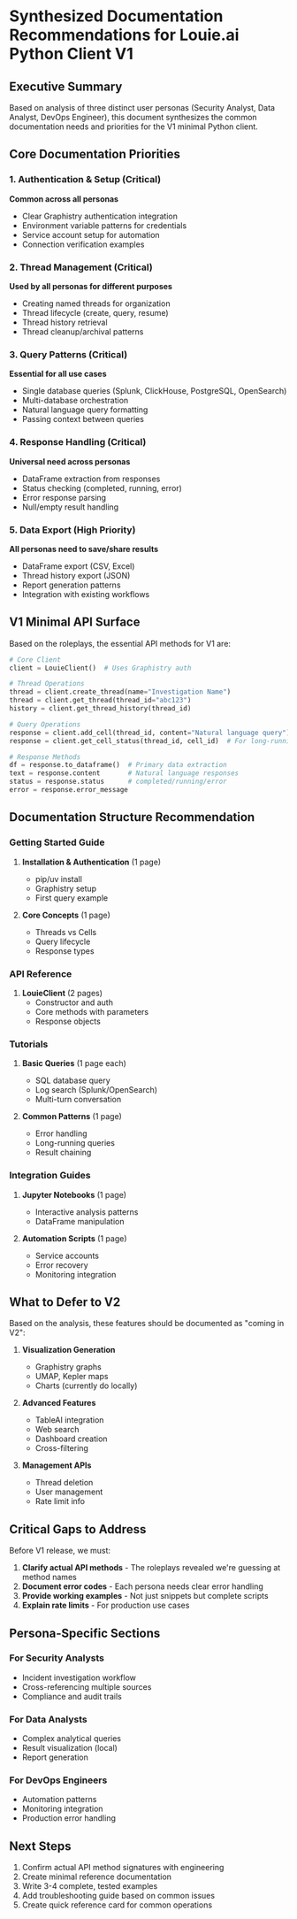 # Synthesized Documentation Recommendations for Louie.ai Python Client V1

## Executive Summary

Based on analysis of three distinct user personas (Security Analyst, Data Analyst, DevOps Engineer), this document synthesizes the common documentation needs and priorities for the V1 minimal Python client.

## Core Documentation Priorities

### 1. Authentication & Setup (Critical)
**Common across all personas**
- Clear Graphistry authentication integration
- Environment variable patterns for credentials
- Service account setup for automation
- Connection verification examples

### 2. Thread Management (Critical)
**Used by all personas for different purposes**
- Creating named threads for organization
- Thread lifecycle (create, query, resume)
- Thread history retrieval
- Thread cleanup/archival patterns

### 3. Query Patterns (Critical)
**Essential for all use cases**
- Single database queries (Splunk, ClickHouse, PostgreSQL, OpenSearch)
- Multi-database orchestration
- Natural language query formatting
- Passing context between queries

### 4. Response Handling (Critical)
**Universal need across personas**
- DataFrame extraction from responses
- Status checking (completed, running, error)
- Error response parsing
- Null/empty result handling

### 5. Data Export (High Priority)
**All personas need to save/share results**
- DataFrame export (CSV, Excel)
- Thread history export (JSON)
- Report generation patterns
- Integration with existing workflows

## V1 Minimal API Surface

Based on the roleplays, the essential API methods for V1 are:

```python
# Core Client
client = LouieClient()  # Uses Graphistry auth

# Thread Operations
thread = client.create_thread(name="Investigation Name")
thread = client.get_thread(thread_id="abc123")
history = client.get_thread_history(thread_id)

# Query Operations  
response = client.add_cell(thread_id, content="Natural language query")
response = client.get_cell_status(thread_id, cell_id)  # For long-running

# Response Methods
df = response.to_dataframe()  # Primary data extraction
text = response.content       # Natural language responses
status = response.status      # completed/running/error
error = response.error_message
```

## Documentation Structure Recommendation

### Getting Started Guide
1. **Installation & Authentication** (1 page)
   - pip/uv install
   - Graphistry setup
   - First query example

2. **Core Concepts** (1 page)
   - Threads vs Cells
   - Query lifecycle
   - Response types

### API Reference
1. **LouieClient** (2 pages)
   - Constructor and auth
   - Core methods with parameters
   - Response objects

### Tutorials
1. **Basic Queries** (1 page each)
   - SQL database query
   - Log search (Splunk/OpenSearch)
   - Multi-turn conversation

2. **Common Patterns** (1 page)
   - Error handling
   - Long-running queries
   - Result chaining

### Integration Guides
1. **Jupyter Notebooks** (1 page)
   - Interactive analysis patterns
   - DataFrame manipulation

2. **Automation Scripts** (1 page)
   - Service accounts
   - Error recovery
   - Monitoring integration

## What to Defer to V2

Based on the analysis, these features should be documented as "coming in V2":

1. **Visualization Generation**
   - Graphistry graphs
   - UMAP, Kepler maps
   - Charts (currently do locally)

2. **Advanced Features**
   - TableAI integration
   - Web search
   - Dashboard creation
   - Cross-filtering

3. **Management APIs**
   - Thread deletion
   - User management
   - Rate limit info

## Critical Gaps to Address

Before V1 release, we must:

1. **Clarify actual API methods** - The roleplays revealed we're guessing at method names
2. **Document error codes** - Each persona needs clear error handling
3. **Provide working examples** - Not just snippets but complete scripts
4. **Explain rate limits** - For production use cases

## Persona-Specific Sections

### For Security Analysts
- Incident investigation workflow
- Cross-referencing multiple sources
- Compliance and audit trails

### For Data Analysts  
- Complex analytical queries
- Result visualization (local)
- Report generation

### For DevOps Engineers
- Automation patterns
- Monitoring integration
- Production error handling

## Next Steps

1. Confirm actual API method signatures with engineering
2. Create minimal reference documentation
3. Write 3-4 complete, tested examples
4. Add troubleshooting guide based on common issues
5. Create quick reference card for common operations